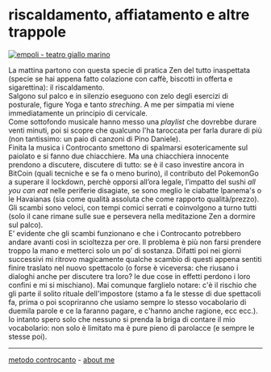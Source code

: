 # riscaldamento, affiatamento e altre trappole   

[![](https://live.staticflickr.com/65535/51791910022_3134f75b86_c.jpg "empoli - teatro giallo marino")](https://flic.kr/s/aHBqjzwAJ2)   

La mattina partono con questa specie di pratica Zen del tutto inaspettata (specie se hai appena fatto colazione con caffè, biscotti in offerta e sigarettina): il riscaldamento.  
Salgono sul palco e in silenzio eseguono con zelo degli esercizi di posturale, figure Yoga e tanto *streching*. A me per simpatia mi viene immediatamente un principio di cervicale.   
Come sottofondo musicale hanno messo una *playlist* che dovrebbe durare venti minuti, poi si scopre che qualcuno l'ha taroccata per farla durare di più (non tantissimo: un paio di canzoni di Pino Daniele).    
Finita la musica i Controcanto smettono di spalmarsi esotericamente sul paiolato e si fanno due chiacchiere. Ma una chiacchiera innocente prendono a discutere, discutere di tutto: se è il caso investire ancora in BitCoin (quali tecniche e se fa o meno burino), il contributo del PokemonGo a superare il lockdown, perchè opporsi all’ora legale, l’impatto del sushi *all you can eat* nelle periferie disagiate, se sono meglio le ciabatte Ipanema's o le Havaianas (sia come qualità assoluta che come rapporto qualità/prezzo). Gli scambi sono  veloci, con tempi comici serrati e coinvolgono a turno tutti (solo il cane rimane sulle sue e persevera nella meditazione Zen a dormire sul palco).   
E’ evidente che gli scambi funzionano e che i Controcanto potrebbero andare avanti così in scioltezza per ore. Il problema è più non farsi prendere troppo la mano e metterci solo un po’ di sostanza. Difatti poi  nei giorni successivi mi ritrovo magicamente qualche scambio di questi appena sentiti finire traslato nel nuovo spettacolo (o forse è viceversa: che riusano i dialoghi anche per discutere tra loro? le due cose in effetti perdono i loro confini e mi si mischiano).
Mai comunque farglielo notare: c'è il rischio  che gli parte il solito rituale dell'impostore (stamo a fa le stesse di due spettacoli fa, prima o poi scopriranno che usiamo sempre lo stesso vocabolario di duemila parole e ce la faranno pagare, e c'hanno anche ragione, ecc ecc.).   
Io intanto spero solo che nessuno si prenda la briga di contare il mio vocabolario: non solo è limitato ma è pure pieno di parolacce (e sempre le stesse poi). 

---   
[metodo controcanto](https://cacioman.github.io/controcanto000.html) - [about me](https://about.me/cacioman) 
